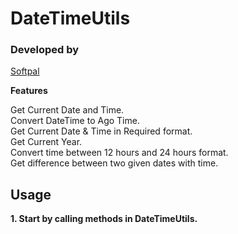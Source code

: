 # DateTimeUtils

### Developed by
[Softpal](https://www.github.com/softpal)


**Features**

Get Current Date and Time. <br>
Convert DateTime to Ago Time. <br>
Get Current Date & Time in Required format. <br>
Get Current Year. <br>
Convert time between 12 hours and 24 hours format. <br>
Get difference between two given dates with time.


## Usage
**1. Start by calling methods in DateTimeUtils.**

